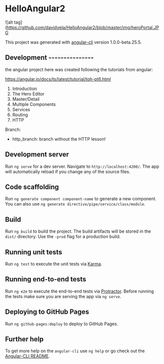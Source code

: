 # HelloAngular2

![alt tag](https://github.com/davidvela/HelloAngular2/blob/master/img/heroPortal.JPG



This project was generated with [angular-cli](https://github.com/angular/angular-cli) version 1.0.0-beta.25.5.

## Development ---------------
the angular project here was created following the tutorials from angular: 

https://angular.io/docs/ts/latest/tutorial/toh-pt6.html

1. Introduction 
2. The Hero Editor 
3. Master/Detail 
4. Multiple Components 
5. Services
6. Routing 
7. HTTP 


Branch: 
- http_branch: branch without the HTTP lesson! 


## Development server
Run `ng serve` for a dev server. Navigate to `http://localhost:4200/`. The app will automatically reload if you change any of the source files.

## Code scaffolding

Run `ng generate component component-name` to generate a new component. You can also use `ng generate directive/pipe/service/class/module`.

## Build

Run `ng build` to build the project. The build artifacts will be stored in the `dist/` directory. Use the `-prod` flag for a production build.

## Running unit tests

Run `ng test` to execute the unit tests via [Karma](https://karma-runner.github.io).

## Running end-to-end tests

Run `ng e2e` to execute the end-to-end tests via [Protractor](http://www.protractortest.org/).
Before running the tests make sure you are serving the app via `ng serve`.

## Deploying to GitHub Pages

Run `ng github-pages:deploy` to deploy to GitHub Pages.

## Further help

To get more help on the `angular-cli` use `ng help` or go check out the [Angular-CLI README](https://github.com/angular/angular-cli/blob/master/README.md).
